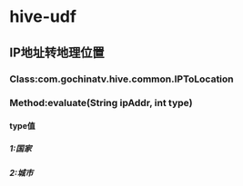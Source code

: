 # hive-udf

## IP地址转地理位置
### Class:com.gochinatv.hive.common.IPToLocation
### Method:evaluate(String ipAddr, int type)
#### type值
##### 1:国家
##### 2:城市
